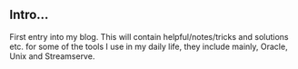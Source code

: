 ## Intro...

First entry into my blog. This will contain helpful/notes/tricks and solutions etc. for some of the tools I use in my daily life, they include mainly, Oracle, Unix and Streamserve.

